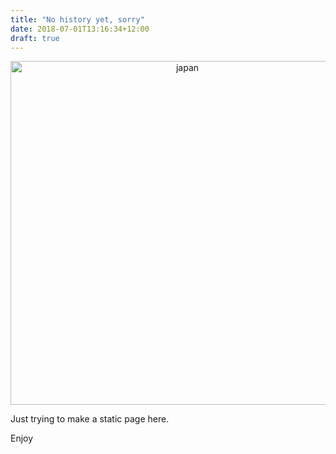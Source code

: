 ```yaml
---
title: "No history yet, sorry"
date: 2018-07-01T13:16:34+12:00
draft: true
---
```


<html>
<body>
<div align="center">
<img src="/images/city.jpg" class="image main" alt="japan" width="550">
</div>
</body>
</html>

Just trying to make a static page here.

Enjoy
